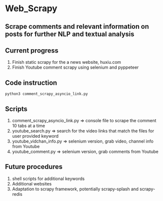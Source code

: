 # Web_Scrapy

## Scrape comments and relevant information on posts for further NLP and textual analysis

## Current progress
1. Finish static scrapy for the a news website, huxiu.com
2. Finish Youtube comment scrapy using selenium and pyppeteer

## Code instruction
```
python3 comment_scrapy_asyncio_link.py
```
## Scripts
1. comment_scrapy_asyncio_link.py => console file to scrape the comment 10 tabs at a time
2. youtube_search.py => search for the video links that match the files for user provided keyword
3. youtube_vidchan_info.py => selenium version, grab video, channel info from Youtube
4. youtube_comment.py => selenium version, grab comments from Youtube

## Future procedures
1. shell scripts for additional keywords
2. Additional websites
3. Adaptation to scrapy framework, potentially scrapy-splash and scrapy-redis


